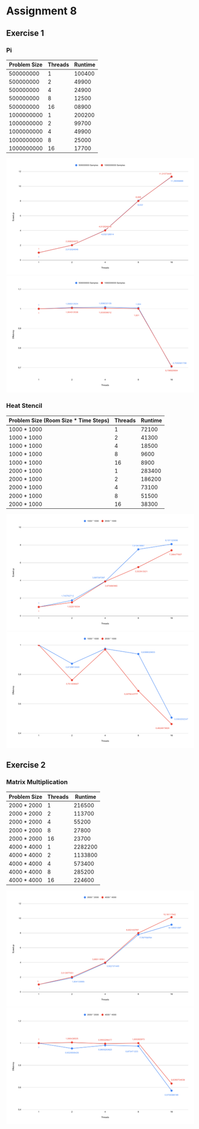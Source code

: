 # Assignment 8

## Exercise 1

### Pi

| Problem Size | Threads | Runtime |
|--------------|---------|---------|
| 500000000    | 1       |  100400 |
| 500000000    | 2       |   49900 |
| 500000000    | 4       |   24900 |
| 500000000    | 8       |   12500 |
| 500000000    | 16      |   08900 |
| 1000000000   | 1       |  200200 |
| 1000000000   | 2       |   99700 |
| 1000000000   | 4       |   49900 |
| 1000000000   | 8       |   25000 |
| 1000000000   | 16      |   17700 |

![](speedup-pi.svg)
![](efficiency-pi.svg)

### Heat Stencil

| Problem Size (Room Size * Time Steps) | Threads | Runtime |
|---------------------------------------|---------|---------|
| 1000 * 1000                           | 1       |   72100 |
| 1000 * 1000                           | 2       |   41300 |
| 1000 * 1000                           | 4       |   18500 |
| 1000 * 1000                           | 8       |    9600 |
| 1000 * 1000                           | 16      |    8900 |
| 2000 * 1000                           | 1       |  283400 |
| 2000 * 1000                           | 2       |  186200 |
| 2000 * 1000                           | 4       |   73100 |
| 2000 * 1000                           | 8       |   51500 |
| 2000 * 1000                           | 16      |   38300 |

![](speedup-heat-stencil.svg)
![](efficiency-heat-stencil.svg)

## Exercise 2

### Matrix Multiplication

| Problem Size | Threads | Runtime |
|--------------|---------|---------|
| 2000 * 2000  | 1       |  216500 |
| 2000 * 2000  | 2       |  113700 |
| 2000 * 2000  | 4       |   55200 |
| 2000 * 2000  | 8       |   27800 |
| 2000 * 2000  | 16      |   23700 |
| 4000 * 4000  | 1       | 2282200 |
| 4000 * 4000  | 2       | 1133800 |
| 4000 * 4000  | 4       |  573400 |
| 4000 * 4000  | 8       |  285200 |
| 4000 * 4000  | 16      |  224600 |

![](speedup-matrix-multiplication.svg)
![](efficiency-matrix-multiplication.svg)
